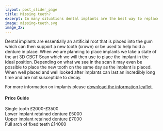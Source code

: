 ```yaml
---
layout: post_slider_page
title: Missing teeth?
excerpt: In many situations dental implants are the best way to replace a missing tooth or teeth, as this is the closest that you can get to having your own tooth back again as well as being much more comfortable than a denture.
image: missing-teeth.svg
image_2x:
---
```

Dental implants are essentially an artificial root that is placed into the gum which can then support a new tooth (crown) or be used to help hold a denture in place. When we are planning to place implants we take a state of the art 3D CBCT Scan which we will then use to place the implant in the ideal position. Depending on what we see in the scan it may even be possible to place the new tooth on the same day as the implant is placed. When well placed and well looked after implants can last an incredibly long time and are not susceptible to decay.

For more information on implants please [download the information leaflet](adi-patient-information-leaflet-2015.pdf).


#### Price Guide
Single tooth £2000-£3500 <br>
Lower implant retained denture £5000 <br>
Upper implant retained denture £7000 <br>
Full arch of fixed teeth £14000
